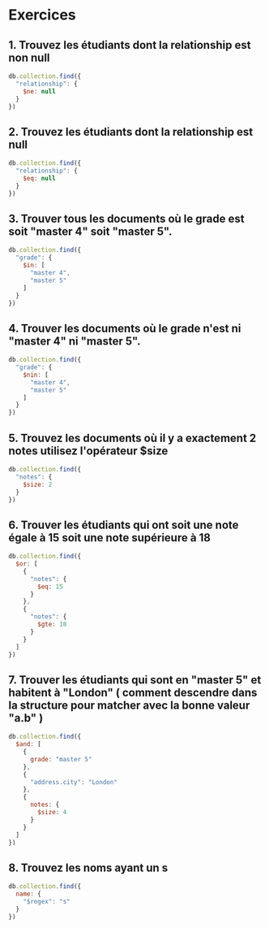 # Exercices

## 1. Trouvez les étudiants dont la relationship est non null

```js
db.collection.find({
  "relationship": {
    $ne: null
  }
})
```

## 2. Trouvez les étudiants dont la relationship est null

```js
db.collection.find({
  "relationship": {
    $eq: null
  }
})
```

## 3. Trouver tous les documents où le grade est soit "master 4" soit "master 5".

```js
db.collection.find({
  "grade": {
    $in: [
      "master 4",
      "master 5"
    ]
  }
})
```

## 4. Trouver les documents où le grade n'est ni "master 4" ni "master 5".

```js
db.collection.find({
  "grade": {
    $nin: [
      "master 4",
      "master 5"
    ]
  }
})
```

## 5. Trouvez les documents où il y a exactement 2 notes utilisez l'opérateur $size

```js
db.collection.find({
  "notes": {
    $size: 2
  }
})
```

## 6. Trouver les étudiants qui ont soit une note égale à 15 soit une note supérieure à 18 

```js
db.collection.find({
  $or: [
    {
      "notes": {
        $eq: 15
      }
    },
    {
      "notes": {
        $gte: 18
      }
    }
  ]
})
```

## 7. Trouver les étudiants qui sont en "master 5" et habitent à "London" ( comment descendre dans la structure pour matcher avec la bonne valeur "a.b" )

```js
db.collection.find({
  $and: [
    {
      grade: "master 5"
    },
    {
      "address.city": "London"
    },
    {
      notes: {
        $size: 4
      }
    }
  ]
})
```

## 8. Trouvez les noms ayant un s 

```js
db.collection.find({
  name: {
    "$regex": "s"
  }
})
```